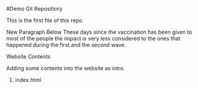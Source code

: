 #Demo Git Repositiory

This is the first file of this repo.

New Paragraph Below
These days since the vaccination has been given to most of the people the impact is very less considered to the ones that happened during the first and the second wave.

Website Contents

Adding some contents into the website as intro.

1. index.html

